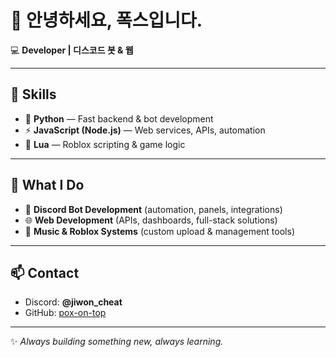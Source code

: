 # 👋 안녕하세요, 폭스입니다.

💻 **Developer | 디스코드 봇 & 웹**

---

## 🚀 Skills
- 🐍 **Python** — Fast backend & bot development  
- ⚡ **JavaScript (Node.js)** — Web services, APIs, automation  
- 🌙 **Lua** — Roblox scripting & game logic  

---

## 🔧 What I Do
- 🤖 **Discord Bot Development** (automation, panels, integrations)  
- 🌐 **Web Development** (APIs, dashboards, full-stack solutions)  
- 🎵 **Music & Roblox Systems** (custom upload & management tools)  

---

## 📫 Contact
- Discord: **@jiwon_cheat**  
- GitHub: [pox-on-top](https://github.com/pox-on-top)  

---
✨ *Always building something new, always learning.*  
